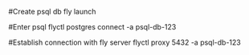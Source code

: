 #Create psql db
fly launch

#Enter psql
flyctl postgres connect -a psql-db-123

#Establish connection with fly server
flyctl proxy 5432 -a psql-db-123
